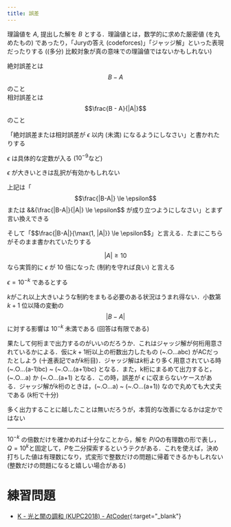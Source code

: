 ```yaml
---
title: 誤差
---
```


理論値を $A$, 提出した解を $B$ とする．理論値とは，数学的に求めた厳密値 (を丸めたもの) であったり，「Juryの答え (codeforces)」「ジャッジ解」といった表現だったりする ((多分) 比較対象が真の意味での理論値ではないかもしれない)

絶対誤差とは $$B - A$$ のこと  
相対誤差とは $$\frac{B - A}{|A|}$$ のこと

「絶対誤差または相対誤差が $\epsilon$ 以内 (未満) になるようにしなさい」と書かれたりする

$\epsilon$ は具体的な定数が入る ($10^{-9}$など)

$\epsilon$ が大きいときは乱択が有効かもしれない

上記は「$$\frac{|B-A|} \le \epsilon$$ または &&{\frac{|B-A|}{|A|} \le \epsilon$$ が成り立つようにしなさい」とまず言い換えできる

そして「$$\frac{|B-A|}{\max(1, |A|}} \le \epsilon$$」と言える．たまにこちらがそのまま書かれていたりする

$$|A| \geq 10$$ なら実質的に $\epsilon$ が $10$ 倍になった (制約を守れば良い) と言える

$\epsilon = 10^{-k}$ であるとする

$k$がこれ以上大きいような制約をまもる必要のある状況はうまれ得ない．小数第 $k+1$ 位以降の変動の $$|B-A|$$に対する影響は $10^{-k}$ 未満である (回答は有限である) 

果たして何桁まで出力するのがいいのだろうか．これはジャッジ解が何桁用意されているかによる．仮に$k+1$桁以上の桁数出力したもの (~.○…abc) がACだったとしよう (十進表記でaが$k$桁目)．ジャッジ解は$k$桁より多く用意されている時 (~.○…(a-1)bc) ~ (~.○…(a+1)bc) となる．また，k桁にまるめて出力すると， (~.○…a) か (~.○…(a+1) となる．この時，誤差が $\epsilon$ に収まらないケースがある．ジャッジ解が$k$桁のときは，(~.○…a) ~ (~.○…(a+1)) なので丸めても大丈夫である ($k$桁で十分)

多く出力することに越したことは無いだろうが，本質的な改善になるかは定かではない

---

$10^{-k}$ の倍数だけを確かめれば十分なことから，解を $P/Q$の有理数の形で表し，$Q=10^k$と固定して，$P$を二分探索するというテクがある．これを使えば，決め打ちした値は有理数になり，式変形で整数だけの問題に帰着できるかもしれない (整数だけの問題になると嬉しい場合がある)

# 練習問題

* [K - 光と闇の調和 (KUPC2018) - AtCoder](https://beta.atcoder.jp/contests/kupc2018/tasks/kupc2018_k){:target="_blank"}<!--_-->

